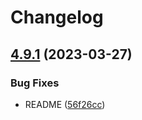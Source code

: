 # Changelog

## [4.9.1](https://github.com/somleng/somleng-node/compare/v4.9.0...v4.9.1) (2023-03-27)


### Bug Fixes

* README ([56f26cc](https://github.com/somleng/somleng-node/commit/56f26ccd2593ff1d7e7e3bbb5ad872837e32bda4))
